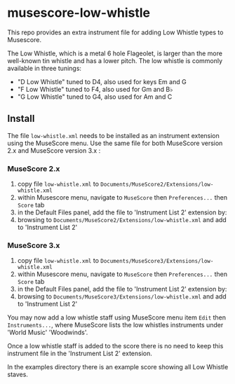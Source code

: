 # musescore-low-whistle
This repo provides an extra instrument file for adding Low Whistle types to Musescore.

The Low Whistle, which is a metal 6 hole Flageolet, is larger than the more well-known tin
whistle and has a lower pitch. The low whistle is commonly available in three tunings:
* "D Low Whistle" tuned to D4, also used for keys Em and G
* "F Low Whistle" tuned to F4, also used for Gm and B♭
* "G Low Whistle" tuned to G4, also used for Am and C

## Install
The file `low-whistle.xml` needs to be installed as an instrument extension using the MuseScore
menu. Use the same file for both MuseScore version 2.x and MuseScore version 3.x :

### MuseScore 2.x
1. copy file `low-whistle.xml` to `Documents/MuseScore2/Extensions/low-whistle.xml`
2. within Musescore menu, navigate to `MuseScore` then `Preferences...` then `Score` tab
3. in the Default Files panel, add the file to 'Instrument List 2' extension by:
4. browsing to `Documents/MuseScore2/Extensions/low-whistle.xml` and add to 'Instrument List 2'

### MuseScore 3.x
1. copy file `low-whistle.xml` to `Documents/MuseScore3/Extensions/low-whistle.xml`
2. within Musescore menu, navigate to `MuseScore` then `Preferences...` then `Score` tab
3. in the Default Files panel, add the file to 'Instrument List 2' extension by:
4. browsing to `Documents/MuseScore3/Extensions/low-whistle.xml` and add to 'Instrument List 2'

You may now add a low whistle staff using MuseScore menu item `Edit` then `Instruments...`, 
where MuseScore lists the low whistles instruments under 'World Music' 'Woodwinds'.

Once a low whistle staff is added to the score there is no need to keep this instrument
file in the 'Instrument List 2' extension.

In the examples directory there is an example score showing all Low Whistle staves.
